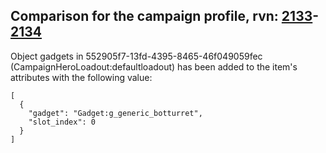 ## Comparison for the campaign profile, rvn: [2133](https://github.com/PRO100KatYT/FortniteProfileRevisions/tree/main/profiles/campaign/2133%20campaign.json)-[2134](https://github.com/PRO100KatYT/FortniteProfileRevisions/tree/main/profiles/campaign/2134%20campaign.json)

Object gadgets in 552905f7-13fd-4395-8465-46f049059fec (CampaignHeroLoadout:defaultloadout) has been added to the item's attributes with the following value:

```
[
  {
    "gadget": "Gadget:g_generic_botturret",
    "slot_index": 0
  }
]
```

<br><br>
